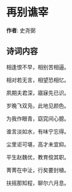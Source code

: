 # 再别谯宰

**作者**: 史尧弼

## 诗词内容

相逢恨不早，相别苦相逼。

相对若无言，相望恐相忆。

夙期夫君深，寤寐先已识。

岁晚飞双凫，此地见颜色。

为我作眼青，窈窕间心臆。

谁言淡如水，有味宁忘得。

尘里讵可堪，高才未宜抑。

平生赵魏优，教育傥其职。

菁菁在中沚，行矣要封植。

扶摇那知程，聊尔六月息。

